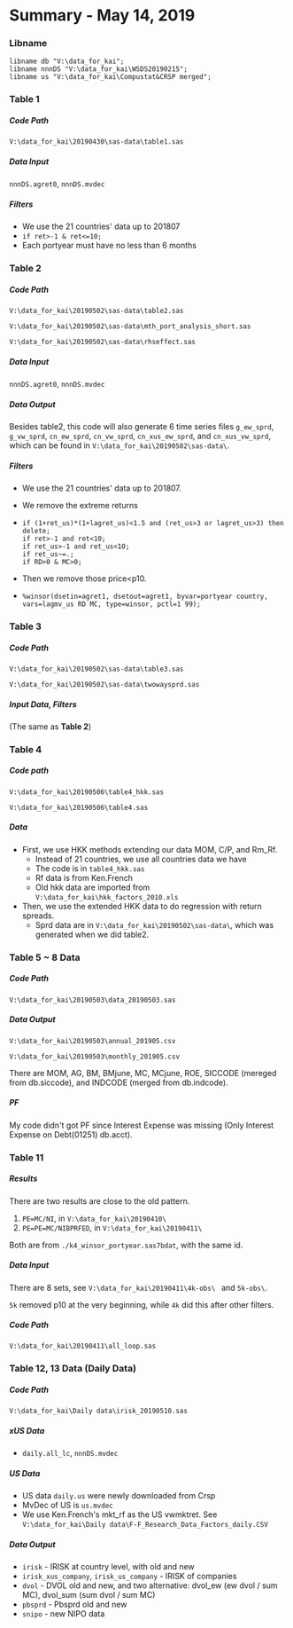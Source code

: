 # Summary - May 14, 2019

### Libname

```SAS
libname db "V:\data_for_kai";
libname nnnDS "V:\data_for_kai\WSDS20190215";
libname us "V:\data_for_kai\Compustat&CRSP merged";
```



### Table 1

##### Code Path

 `V:\data_for_kai\20190430\sas-data\table1.sas`

##### Data Input

`nnnDS.agret0`, `nnnDS.mvdec`

##### Filters

* We use the 21 countries' data up to 201807
* `if ret>-1 & ret<=10;`
* Each portyear must have no less than 6 months 



### Table 2

##### Code Path

 `V:\data_for_kai\20190502\sas-data\table2.sas`

`V:\data_for_kai\20190502\sas-data\mth_port_analysis_short.sas`

`V:\data_for_kai\20190502\sas-data\rhseffect.sas`

##### Data Input

`nnnDS.agret0`, `nnnDS.mvdec`

##### Data Output

Besides table2, this code will also generate 6 time series files `g_ew_sprd`, `g_vw_sprd`, `cn_ew_sprd`, `cn_vw_sprd`, `cn_xus_ew_sprd`, and `cn_xus_vw_sprd`, which can be found in `V:\data_for_kai\20190502\sas-data\`.

##### Filters

* We use the 21 countries' data up to 201807.

* We remove the extreme returns

* ```SAS
  if (1+ret_us)*(1+lagret_us)<1.5 and (ret_us>3 or lagret_us>3) then delete;
  if ret>-1 and ret<10;
  if ret_us>-1 and ret_us<10; 
  if ret_us~=.;
  if RD>0 & MC>0;
  ```

* Then we remove those price<p10.

* `%winsor(dsetin=agret1, dsetout=agret1, byvar=portyear country, vars=lagmv_us RD MC, type=winsor, pctl=1 99);`



### Table 3

##### Code Path

 `V:\data_for_kai\20190502\sas-data\table3.sas`

`V:\data_for_kai\20190502\sas-data\twowaysprd.sas`

##### Input Data, Filters

(The same as **Table 2**)



### Table 4

##### Code path

`V:\data_for_kai\20190506\table4_hkk.sas`

`V:\data_for_kai\20190506\table4.sas`

##### Data

* First, we use HKK methods extending our data MOM, C/P, and Rm_Rf. 
  * Instead of 21 countries, we use all countries data we have
  * The code is in `table4_hkk.sas`
  * Rf data is from Ken.French
  * Old hkk data are imported from `V:\data_for_kai\hkk_factors_2010.xls`
* Then, we use the extended HKK data to do regression with return spreads.
  * Sprd data are in `V:\data_for_kai\20190502\sas-data\`, which was generated when we did table2.



### Table 5 ~ 8 Data

##### Code Path

`V:\data_for_kai\20190503\data_20190503.sas`

##### Data Output

`V:\data_for_kai\20190503\annual_201905.csv`

`V:\data_for_kai\20190503\monthly_201905.csv`

There are MOM, AG, BM, BMjune, MC, MCjune, ROE, SICCODE (mereged from db.siccode), and INDCODE (merged from db.indcode).

##### PF

My code didn't got PF since Interest Expense was missing (Only Interest Expense on Debt(01251) db.acct).



### Table 11

##### Results

There are two results are close to the old pattern.

1.  `PE=MC/NI`, in `V:\data_for_kai\20190410\`
2. `PE=PE=MC/NIBPRFED`, in `V:\data_for_kai\20190411\`

Both are from `./k4_winsor_portyear.sas7bdat`, with the same id.

##### Data Input

There are 8 sets, see `V:\data_for_kai\20190411\4k-obs\ ` and `5k-obs\`.

`5k` removed p10 at the very beginning, while `4k` did this after other filters.

##### Code Path

`V:\data_for_kai\20190411\all_loop.sas`



### Table 12, 13 Data (Daily Data)

##### Code Path

`V:\data_for_kai\Daily data\irisk_20190510.sas`

##### xUS Data

* `daily.all_lc`, `nnnDS.mvdec`

##### US Data

* US data `daily.us` were newly downloaded from Crsp
* MvDec of US is `us.mvdec`
* We use Ken.French's mkt_rf as the US vwmktret. See `V:\data_for_kai\Daily data\F-F_Research_Data_Factors_daily.CSV`

##### Data Output

* `irisk` - IRISK at country level, with old and new
* `irisk_xus_company`, `irisk_us_company` - IRISK of companies
* `dvol` - DVOL old and new, and two alternative: dvol_ew (ew dvol / sum MC), dvol_sum (sum dvol / sum MC)
* `pbsprd` - Pbsprd old and new
* `snipo` - new NIPO data

